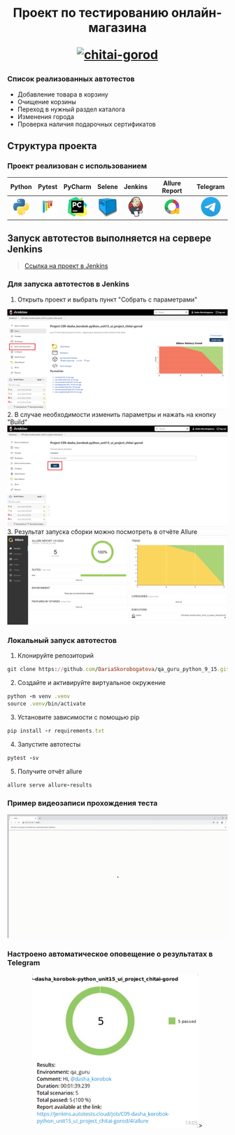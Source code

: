 <h1 align="center">Проект по тестированию онлайн-магазина 
<p align="center">
<a href="https://www.chitai-gorod.ru/" target="_blank">
<img src="https://upload.wikimedia.org/wikipedia/commons/3/3a/%D0%A7%D0%B8%D1%82%D0%B0%D0%B9-%D0%B3%D0%BE%D1%80%D0%BE%D0%B4.jpg" 
alt="chitai-gorod" width="340" height="164"> </a> 
</p></h1>

### Список реализованных автотестов
- Добавление товара в корзину
- Очищение корзины
- Переход в нужный раздел каталога
- Изменения города
- Проверка наличия подарочных сертификатов

## Структура проекта
### Проект реализован с использованием
|                                   Python                                    |                                   Pytest                                    |                                  PyCharm                                  |                                Selene                                |                                    Jenkins                                    |                           Allure Report                            |                                Telegram                                |
|:---------------------------------------------------------------------------:|:---------------------------------------------------------------------------:|:-------------------------------------------------------------------------:|:--------------------------------------------------------------------:|:-----------------------------------------------------------------------------:|:------------------------------------------------------------------:|:----------------------------------------------------------------------:|
| <img src="/images/python-original.svg" alt="Python" width="45" height="45"> | <img src="/images/pytest-original.svg" alt="Pytest" width="45" height="45"> | <img src="/images/PyCharm_Icon.svg" alt="Pycharm" width="45" height="45"> | <img src="/images/selenoid.png" alt="Selene" width="45" height="45"> | <img src="/images/jenkins-original.svg" alt="Jenkins" width="45" height="45"> | <img src="/images/allure.png" alt="Allure" width="45" height="45"> | <img src="/images/telegram.svg" alt="Telegram" width="45" height="45"> |

## Запуск автотестов выполняется на сервере Jenkins
> <a target="_blank" href="https://jenkins.autotests.cloud/job/C09-dasha_korobok-python_unit15_ui_project_chitai-gorod/">Ссылка на проект в Jenkins</a>

### Для запуска автотестов в Jenkins
1. Открыть проект и выбрать пункт "Собрать с параметрами"
<img src="/images/screenshots/jenkins_step1.png">
2. В случае необходимости изменить параметры и нажать на кнопку "Build"
<img src="/images/screenshots/jenkins_step2.png">
3. Результат запуска сборки можно посмотреть в отчёте Allure
<img src="/images/screenshots/allure_step3.png">

### Локальный запуск автотестов
1. Клонируйте репозиторий
  ```ruby
  git clone https://github.com/DariaSkorobogatova/qa_guru_python_9_15.git
  ```
2. Создайте и активируйте виртуальное окружение
  ```ruby
  python -m venv .venv
  source .venv/bin/activate
  ```
3. Установите зависимости с помощью pip
  ```ruby
  pip install -r requirements.txt
  ```
4. Запустите автотесты 
  ```ruby
  pytest -sv
  ```
5. Получите отчёт allure
  ```ruby
  allure serve allure-results
  ``` 

### Пример видеозаписи прохождения теста
<img src="/images/screenshots/test.gif" alt="Test example">

### Настроено автоматическое оповещение о результатах в Telegram
<p align="center">
<img src="/images/screenshots/telegram_alert.png" alt="Telegram alert" width="380" height="350">>
</p>
